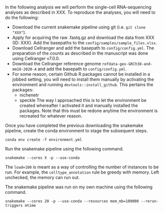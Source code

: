 
In the following analysis we will perform the single-cell RNA-sequencing analyses as described in XXX. To reproduce the analyses, you will need to do the following:
- Download the current snakemake pipeline using git (i.e. `git clone "XXX"`).
- Apply for acquiring the raw .fastq.gz and download the data from XXX (ID: XXX). Add the basepaths to the `config/samples/sample_files.xlsx`.
- Download Cellranger and add the basepath to `config/config.yml`. The preparation of the counts as described in the manuscript was done using Cellranger v7.0.0. 
- Download the Cellranger reference genome `refdata-gex-GRCh38-and-mm10-2020-A` and add the basepath to `config/config.yml`. 
- For some reason, certain Github R packages cannot be installed in a jobbed setting, you will need to install them manually by activating the environment and running `devtools::install_github`. This pertains the packages:
	- nichenetr
	- speckle
The way I approached this is to let the environment be created whereafter I activated it and manually installed the packages. Note that this must be redone anytime the environment is recreated for whatever reason.

Once you have completed the previous downloading the snakemake pipeline, create the conda environment to stage the subsequent steps.

```
conda env create -f environment.yml
``` 

Run the snakemake pipeline using the following command.

```
snakemake --cores X -p --use-conda
```

The `load=100` is meant as a way of controlling the number of instances to be run. For example, the `celltype_annotation` rule be greedy with memory. Left unchecked, the memory can run out.

The snakemake pipeline was run on my own machine using the following command.

```
snakemake --cores 20 -p --use-conda --resources mem_mb=189000 --rerun-triggers mtime
```